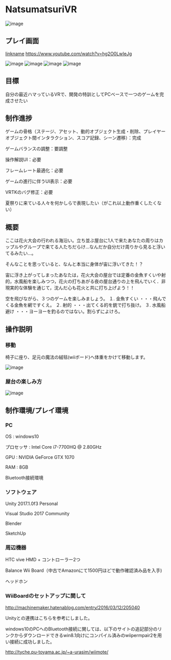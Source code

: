# NatsumatsuriVR

![image](./ForReadme/NatsumatsuriVR.png)

## プレイ画面
[linkname](https://www.youtube.com/watch?v=hg2O0LwIeJg)
https://www.youtube.com/watch?v=hg2O0LwIeJg

![image](./ForReadme/PlayScene1.png)
![image](./ForReadme/PlayScene2.png)
![image](./ForReadme/PlayScene3.png)
![image](./ForReadme/PlayScene4.png)

## 目標

自分の最近ハマっているVRで、開発の特訓としてPCベースで一つのゲームを完成させたい

## 制作進捗

ゲームの骨格（ステージ、アセット、動的オブジェクト生成・削除、プレイヤーオブジェクト間インタラクション、スコア記録、シーン遷移）：完成

ゲームバランスの調整：要調整

操作解説UI：必要

フレームレート最適化：必要

ゲームの進行に伴うUI表示：必要

VRTKのバグ修正：必要

夏祭りに来ている人々を何かしらで表現したい（がこれ以上動作重くしたくない）

## 概要

ここは花火大会の行われる海沿い。立ち並ぶ屋台に1人で来たあなたの周りはカップルやグループで来てる人たちだらけ…なんだか自分だけ周りから見ると浮いてるみたい…。

そんなことを思っていると、なんと本当に身体が宙に浮いてきた！？

宙に浮き上がってしまったあなたは，花火大会の屋台では定番の金魚すくいや射的，水風船を楽しみつつ，花火の打ちあがる夜の屋台通りの上を飛んでいく．非現実的な体験を通じて，沈んだ心も花火と共に打ち上げよう！！


空を飛びながら、３つのゲームを楽しみましょう。
１. 金魚すくい	・・・飛んでくる金魚を網ですくえ。
２. 射的		・・・出てくる的を銃で打ち抜け。
３. 水風船避け	・・・ヨーヨーを釣るのではない。割らずによけろ。

## 操作説明

### 移動

椅子に座り、足元の魔法の絨毯(wiiボード)へ体重をかけて移動します。

![image](./ForReadme/MovementManual.png)

### 屋台の楽しみ方

![image](./ForReadme/ScoreGetManual.png)


## 制作環境/プレイ環境

### PC

OS : windows10

プロセッサ : Intel Core i7-7700HQ @ 2.80GHz

GPU : NVIDIA GeForce GTX 1070

RAM : 8GB

Bluetooth接続環境

### ソフトウェア

Unity 2017.1.0f3 Personal

Visual Studio 2017 Community

Blender

SketchUp

### 周辺機器

HTC vive HMD + コントローラー2つ

Balance Wii Board（中古でAmazonにて1500円ほどで動作確認済み品を入手)

ヘッドホン

### WiiBoardのセットアップに関して

http://machinemaker.hatenablog.com/entry/2016/03/12/205040

Unityとの連携はこちらを参考にしました。


windows10のPCへのBluetooth接続に関しては、以下のサイトの追記部分のリンクからダウンロードできるwin8.1向けにコンパイル済みのwiipermpair2を用い接続に成功しました。

http://tyche.pu-toyama.ac.jp/~a-urasim/wiimote/
